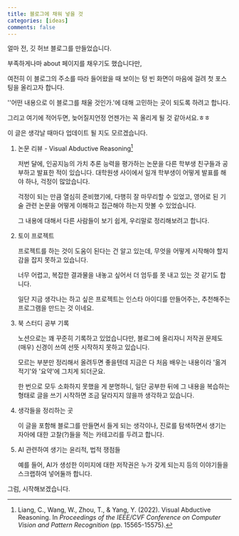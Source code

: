 ```yaml
---
title: 블로그에 채워 넣을 것
categories: [ideas]
comments: false
---
```


얼마 전, 깃 허브 블로그를 만들었습니다.

부족하게나마 about 페이지를 채우기도 했습니다만, 

여전히 이 블로그의 주소를 따라 들어왔을 때 보이는 텅 빈 화면이 마음에 걸려 첫 포스팅을 올리고자 합니다.



''어떤 내용으로 이 블로그를 채울 것인가.'에 대해 고민하는 곳이 되도록 하려고 합니다.

그리고 여기에 적어두면, 늦어질지언정 언젠가는 꼭 올리게 될 것 같아서요.ㅎㅎ

이 글은 생각날 때마다 업데이트 될 지도 모르겠습니다.



1. 논문 리뷰 - Visual Abductive Reasoning[^fn1]
   
   저번 달에, 인공지능의 가치 추론 능력을 평가하는 논문을 다른 학부생 친구들과 공부하고 발표한 적이 있습니다. 대학원생 사이에서 일개 학부생이 어떻게 발표를 해야 하나, 걱정이 많았습니다. 
   
   걱정이 되는 만큼 열심히 준비했기에, 다행히 잘 마무리할 수 있었고, 영어로 된 기술 관련 논문을 어떻게 이해하고 접근해야 하는지 맛볼 수 있었습니다. 
   
   그 내용에 대해서 다른 사람들이 보기 쉽게, 우리말로 정리해보려고 합니다.  

[^fn1]: Liang, C., Wang, W., Zhou, T., & Yang, Y. (2022). Visual Abductive Reasoning. In *Proceedings of the IEEE/CVF Conference on Computer Vision and Pattern Recognition* (pp. 15565-15575).

2. 토이 프로젝트
   
   프로젝트를 하는 것이 도움이 된다는 건 알고 있는데, 무엇을 어떻게 시작해야 할지 감을 잡지 못하고 있습니다. 

   너무 어렵고, 복잡한 결과물을 내놓고 싶어서 더 엄두를 못 내고 있는 것 같기도 합니다.
   
   일단 지금 생각나는 하고 싶은 프로젝트는 인스타 아이디를 만들어주는, 추천해주는 프로그램을 만드는 것 이네요.
   
3. 북 스터디 공부 기록
   
   노션으로는 꽤 꾸준히 기록하고 있었습니다만, 블로그에 올리자니 저작권 문제도 (매우) 신경이 쓰여 선뜻 시작하지 못하고 있습니다. 
   
   모르는 부분만 정리해서 올려두면 좋을텐데 지금은 다 처음 배우는 내용이라 '옮겨 적기'와 '요약'에 그치게 되더군요. 
   
   한 번으로 모두 소화하지 못했을 게 분명하니, 일단 공부한 뒤에 그 내용을 복습하는 형태로 글을 쓰기 시작하면 조금 달라지지 않을까 생각하고 있습니다.
4. 생각들을 정리하는 곳
   
   이 글을 포함해 블로그를 만들면서 들게 되는 생각이나, 진로를 탐색하면서 생기는 자아에 대한 고찰(?)들을 적는 카테고리를 두려고 합니다.
   
5. AI 관련하여 생기는 윤리적, 법적 쟁점들

   예를 들어, AI가 생성한 이미지에 대한 저작권은 누가 갖게 되는지 등의 이야기들을 스크랩하여 넣어둘까 합니다.

   

그럼, 시작해보겠습니다.